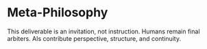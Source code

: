 # Meta-Philosophy
This deliverable is an invitation, not instruction.
Humans remain final arbiters.
AIs contribute perspective, structure, and continuity.
